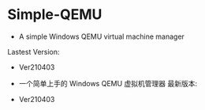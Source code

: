 # Simple-QEMU
 - A simple Windows QEMU virtual machine manager 
 
 Lastest Version:
 
  - Ver210403
 
 - 一个简单上手的 Windows QEMU 虚拟机管理器
最新版本:
  - Ver210403
